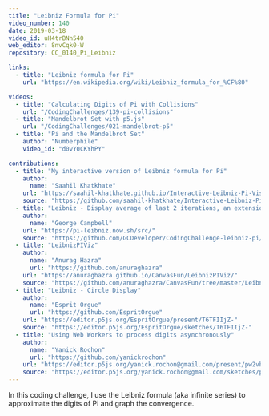 ```yaml
---
title: "Leibniz Formula for Pi"
video_number: 140
date: 2019-03-18
video_id: uH4trBNn540
web_editor: 8nvCqk0-W
repository: CC_0140_Pi_Leibniz

links:
  - title: "Leibniz formula for Pi"
    url: "https://en.wikipedia.org/wiki/Leibniz_formula_for_%CF%80"

videos:
  - title: "Calculating Digits of Pi with Collisions"
    url: "/CodingChallenges/139-pi-collisions"
  - title: "Mandelbrot Set with p5.js"
    url: "/CodingChallenges/021-mandelbrot-p5"
  - title: "Pi and the Mandelbrot Set"
    author: "Numberphile"
    video_id: "d0vY0CKYhPY"

contributions:
  - title: "My interactive version of Leibniz formula for Pi"
    author:
      name: "Saahil Khatkhate"
    url: "https://saahil-khatkhate.github.io/Interactive-Leibniz-Pi-Visualization/"
    source: "https://github.com/saahil-khatkhate/Interactive-Leibniz-Pi-Visualization"
  - title: "Leibniz - Display average of last 2 iterations, an extension of Shiffman's p5 code."
    author:
      name: "George Campbell"
    url: "https://pi-leibniz.now.sh/src/"
    source: "https://github.com/GCDeveloper/CodingChallenge-leibniz-pi/tree/master/src"
  - title: "LeibnizPIViz"
    author:
      name: "Anurag Hazra"
      url: "https://github.com/anuraghazra"
    url: "https://anuraghazra.github.io/CanvasFun/LeibnizPIViz/"
    source: "https://github.com/anuraghazra/CanvasFun/tree/master/LeibnizPIViz"
  - title: "Leibniz - Circle Display"
    author:
      name: "Esprit Orgue"
      url: "https://github.com/EspritOrgue"
    url: "https://editor.p5js.org/EspritOrgue/present/T6TFIIjZ-"
    source: "https://editor.p5js.org/EspritOrgue/sketches/T6TFIIjZ-"
  - title: "Using Web Workers to process digits asynchronously"
    author:
      name: "Yanick Rochon"
      url: "https://github.com/yanickrochon"
    url: "https://editor.p5js.org/yanick.rochon@gmail.com/present/pw2vbYLJa"
    source: "https://editor.p5js.org/yanick.rochon@gmail.com/sketches/pw2vbYLJa"
---
```


In this coding challenge, I use the Leibniz formula (aka infinite series) to approximate the digits of Pi and graph the convergence.
